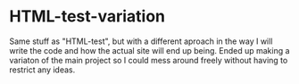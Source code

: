 # HTML-test-variation
Same stuff as "HTML-test", but with a different aproach in the way I will write the code and how the actual site will end up being.
Ended up making a variaton of the main project so I could mess around freely without having to restrict any ideas.
